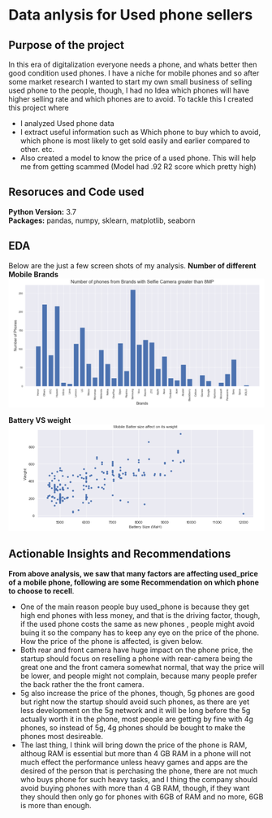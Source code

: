 # Data anlysis for Used phone sellers
## Purpose of the project
In this era of digitalization everyone needs a phone, and whats better then good condition used phones. I have a niche for mobile phones and so after some market research
I wanted to start my own small business of selling used phone to the people, though, I had no Idea which phones will have higher selling rate and which phones are to avoid. To
tackle this I created this project where 
- I analyzed Used phone data
- I extract useful information such as Which phone to buy which to avoid, which phone is most likely to get sold easily and earlier compared to other. etc.
- Also created a model to know the price of a used phone. This will help me from getting scammed (Model had .92 R2 score which pretty high)


## Resoruces and Code used
**Python Version:** 3.7  
**Packages:** pandas, numpy, sklearn, matplotlib, seaborn

## EDA
Below are the just a few screen shots of my analysis.
**Number of different Mobile Brands**
![alt text](https://github.com/Zain-UlAbedin/used-phone-EDA-and-price-prediction/blob/master/phone%20brands.png "Different Mobile brands")

**Battery VS weight**
![alt text](https://github.com/Zain-UlAbedin/used-phone-EDA-and-price-prediction/blob/master/battery%20vs%20weight.png "Battery vs Weight")

## Actionable Insights and Recommendations

**From above analysis, we saw that many factors are affecting used_price of a mobile phone, following are some Recommendation on which phone to choose to recell**.

- One of the main reason people buy used_phone is because they get high end phones with less money, and that is the driving factor, though, if the used phone 
costs the same as new phones , people might avoid buing it so the company has to keep any eye on the price of the phone. How the price of the phone is affected, is given below.
- Both rear and front camera have huge impact on the phone price, the startup should focus on reselling a phone with rear-camera being the great one and the front 
camera somewhat normal, that way the price will be lower, and people might not complain, because many people prefer the back rather the the front camera.
- 5g also increase the price of the phones, though, 5g phones are good but right now the startup should avoid such phones, as there are yet less development on the 
5g network and it will be long before the 5g actually worth it in the phone, most people are getting by fine with 4g phones, so instead of 5g, 4g phones should be bought to 
make the phones most desireable.
- The last thing, I think will bring down the price of the phone is RAM, althoug RAM is essential but more than 4 GB RAM in a phone will not much effect the performance 
unless heavy games and apps are the desired of the person that is perchasing the phone, there are not much who buys phone for such heavy tasks, and I thing the company 
should avoid buying phones with more than 4 GB RAM, though, if they want they should then only go for phones with 6GB of RAM and no more, 6GB is more than enough.
